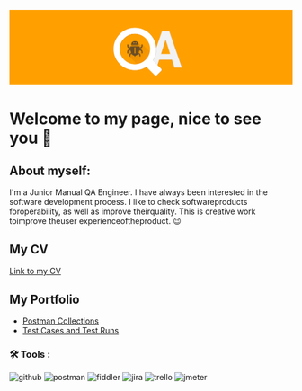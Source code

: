 ![HEADER](https://github.com/Shuric1992/Shuric1992/blob/main/qa-2-minxd.png)

# Welcome to my page, nice to see you 👋
## About myself:
I'm a Junior Manual QA Engineer. I have always been interested in the software development process. I like to check
softwareproducts foroperability, as well as improve theirquality.
This is creative work toimprove theuser experienceoftheproduct. :wink:

## My CV
[Link to my CV](https://drive.google.com/file/d/1KMKn3UkN_5t5vIX_6gdQlQbYVSwmfFja/view?usp=sharing)

## My Portfolio
* [Postman Collections](https://github.com/Shuric1992/Postman-Collections.git)
* [Test Cases and Test Runs](https://github.com/Shuric1992/Test-Cases.git)

### :hammer_and_wrench: Tools :
![github](https://img.shields.io/badge/GitHub-000000?style=for-the-badge&logo=GitHub&logoColor=white)
![postman](https://img.shields.io/badge/Postman-000000?style=for-the-badge&logo=Postman&logoColor=orange)
![fiddler](https://img.shields.io/badge/Fiddler-090909?style=for-the-badge&logo=fiddler&logoColor=8cc4d7)
![jira](https://img.shields.io/badge/Jira-090909?style=for-the-badge&logo=Jira&logoColor=blue)
![trello](https://img.shields.io/badge/Trello-090909?style=for-the-badge&logo=Trello&logoColor=blue)
![jmeter](https://img.shields.io/badge/Jmeter-090909?style=for-the-badge&logo=Jmeter&logoColor=blue)

